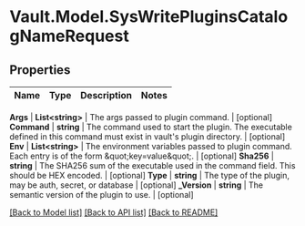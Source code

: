 # Vault.Model.SysWritePluginsCatalogNameRequest

## Properties

Name | Type | Description | Notes
------------ | ------------- | ------------- | -------------

**Args** | **List&lt;string&gt;** | The args passed to plugin command. | [optional] **Command** | **string** | The command used to start the plugin. The executable defined in this command must exist in vault&#x27;s plugin directory. | [optional] **Env** | **List&lt;string&gt;** | The environment variables passed to plugin command. Each entry is of the form \&quot;key&#x3D;value\&quot;. | [optional] **Sha256** | **string** | The SHA256 sum of the executable used in the command field. This should be HEX encoded. | [optional] **Type** | **string** | The type of the plugin, may be auth, secret, or database | [optional] **_Version** | **string** | The semantic version of the plugin to use. | [optional] 

[[Back to Model list]](../README.md#documentation-for-models) [[Back to API list]](../README.md#documentation-for-api-endpoints) [[Back to README]](../README.md)

